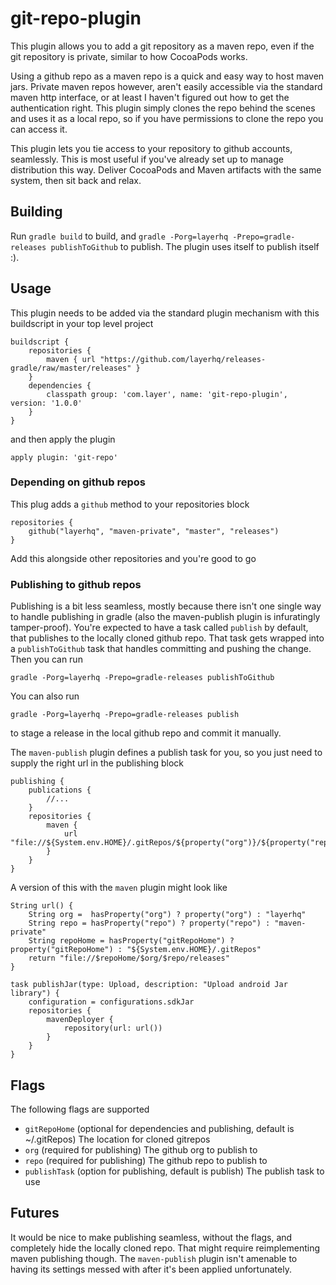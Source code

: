 # git-repo-plugin

This plugin allows you to add a git repository as a maven repo, even if the git
repository is private, similar to how CocoaPods works.

Using a github repo as a maven repo is a quick and easy way to host maven jars.
Private maven repos however, aren't easily accessible via the standard maven
http interface, or at least I haven't figured out how to get the authentication
right. This plugin simply clones the repo behind the scenes and uses it as a
local repo, so if you have permissions to clone the repo you can access it.

This plugin lets you tie access to your repository to github accounts,
seamlessly. This is most useful if you've already set up to manage distribution
this way. Deliver CocoaPods and Maven artifacts with the same system, then sit
back and relax.

## Building

Run `gradle build` to build, and `gradle -Porg=layerhq -Prepo=gradle-releases publishToGithub`
to publish. The plugin uses itself to publish itself :).

## Usage

This plugin needs to be added via the standard plugin mechanism with this buildscript in your top level project

    buildscript {
        repositories {
            maven { url "https://github.com/layerhq/releases-gradle/raw/master/releases" }
        }
        dependencies {
            classpath group: 'com.layer', name: 'git-repo-plugin', version: '1.0.0'
        }
    }

and then apply the plugin

    apply plugin: 'git-repo'


### Depending on github repos

This plug adds a `github` method to your repositories block

    repositories {
        github("layerhq", "maven-private", "master", "releases")
    }

Add this alongside other repositories and you're good to go

### Publishing to github repos

Publishing is a bit less seamless, mostly because there isn't one single way to
handle publishing in gradle (also the maven-publish plugin is infuratingly
tamper-proof). You're expected to have a task called `publish` by default, that
publishes to the locally cloned github repo. That task gets wrapped into a
`publishToGithub` task that handles committing and pushing the change. Then you
can run

    gradle -Porg=layerhq -Prepo=gradle-releases publishToGithub

You can also run 

    gradle -Porg=layerhq -Prepo=gradle-releases publish

to stage a release in the local github repo and commit it manually.

The `maven-publish` plugin defines a publish task for you, so you just need to
supply the right url in the publishing block

    publishing {
        publications {
            //...
        }
        repositories {
            maven {
                url "file://${System.env.HOME}/.gitRepos/${property("org")}/${property("repo")}/releases"
            }
        }
    }

A version of this with the `maven` plugin might look like

    String url() {
        String org =  hasProperty("org") ? property("org") : "layerhq"
        String repo = hasProperty("repo") ? property("repo") : "maven-private"
        String repoHome = hasProperty("gitRepoHome") ? property("gitRepoHome") : "${System.env.HOME}/.gitRepos"
        return "file://$repoHome/$org/$repo/releases"
    }
    
    task publishJar(type: Upload, description: "Upload android Jar library") {
        configuration = configurations.sdkJar
        repositories {
            mavenDeployer {
                repository(url: url())
            }
        }
    }

## Flags

The following flags are supported

* `gitRepoHome` (optional for dependencies and publishing, default is ~/.gitRepos) The location for cloned gitrepos
* `org` (required for publishing) The github org to publish to
* `repo` (required for publishing) The github repo to publish to
* `publishTask` (option for publishing, default is publish) The publish task to use

## Futures

It would be nice to make publishing seamless, without the flags, and completely
hide the locally cloned repo. That might require reimplementing maven
publishing though. The `maven-publish` plugin isn't amenable to having its
settings messed with after it's been applied unfortunately.

